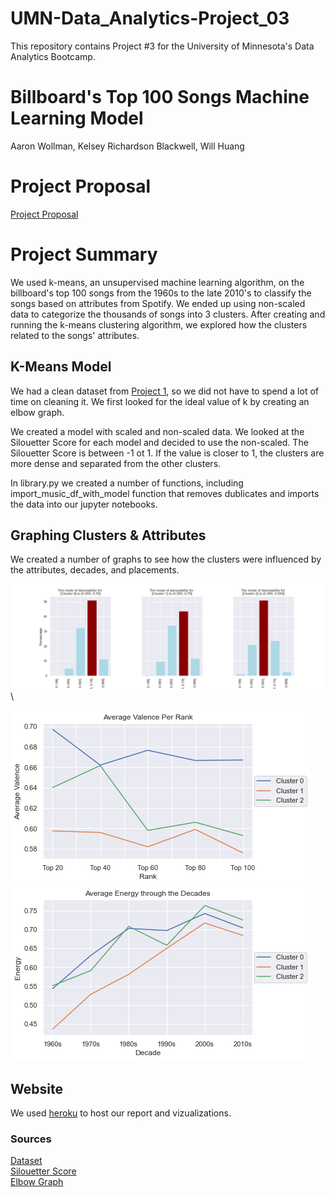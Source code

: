 # UMN-Data_Analytics-Project_03
This repository contains Project #3 for the University of Minnesota's Data Analytics Bootcamp.

# Billboard's Top 100 Songs Machine Learning Model
Aaron Wollman, Kelsey Richardson Blackwell, Will Huang

# Project Proposal
[Project Proposal](https://docs.google.com/document/d/18lH5qNpat62voNdJxxNazMAmrfGYoD7WSlTHtPxM6YI/edit)

# Project Summary
We used k-means, an unsupervised machine learning algorithm, on the billboard's top 100 songs from the 1960s to the late 2010's to classify the songs based on attributes from Spotify. We ended up using non-scaled data to categorize the thousands of songs into 3 clusters. After creating and running the k-means clustering algorithm, we explored how the clusters related to the songs' attributes. 

## K-Means Model
We had a clean dataset from [Project 1](https://github.com/12wollmana/UMN-Data_Analytics-Project_01), so we did not have to spend a lot of time on cleaning it. We first looked for the ideal value of k by creating an elbow graph. 

We created a model with scaled and non-scaled data. We looked at the Silouetter Score for each model and decided to use the non-scaled. The Silouetter Score is between -1 ot 1. If the value is closer to 1, the clusters are more dense and separated from the other clusters. 

In library.py we created a number of functions, including import_music_df_with_model function that removes dublicates and imports the data into our jupyter notebooks.

## Graphing Clusters & Attributes
We created a number of graphs to see how the clusters were influenced by the attributes, decades, and placements. 

 ![](static/images/plots/attributes/danceability_percent.png)\
 
 ![](static/images/plots/top-songs/valence.png)  ![](static/images/plots/decades/line/energy.png)

## Website
We used [heroku](https://umn-data-analytics-p03-t01.herokuapp.com/) to host our report and vizualizations.


### Sources
[Dataset](https://github.com/fortyTwo102/hitpredictor-decade-util/tree/master/Database)\
[Silouetter Score](https://dzone.com/articles/kmeans-silhouette-score-explained-with-python-exam)\
[Elbow Graph](https://predictivehacks.com/k-means-elbow-method-code-for-python/)
